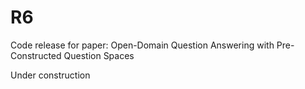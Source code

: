 # R6
Code release for paper: Open-Domain Question Answering with Pre-Constructed Question Spaces

Under construction
